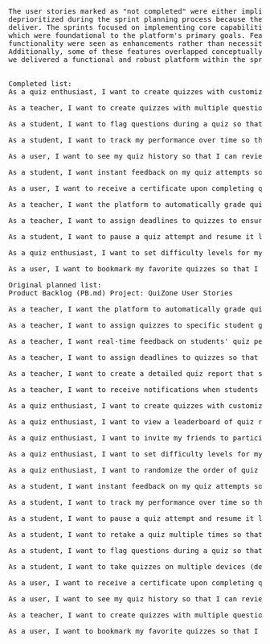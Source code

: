 <pre>

The user stories marked as "not completed" were either implicitly addressed through existing features or 
deprioritized during the sprint planning process because they did not align with the essential functionality we aimed to 
deliver. The sprints focused on implementing core capabilities like quiz creation, automatic grading, history tracking, and performance feedback,
which were foundational to the platform's primary goals. Features such as group assignments, real-time feedback for teachers, and leaderboard
functionality were seen as enhancements rather than necessities, and their absence does not hinder the platform's ability to function effectively. 
Additionally, some of these features overlapped conceptually with implemented functionalities, reducing their urgency. Prioritizing key features ensured
we delivered a functional and robust platform within the sprint timelines.


Completed list:
As a quiz enthusiast, I want to create quizzes with customizable features (randomized questions, timers) so that I can challenge my friends and make each attempt unique.

As a teacher, I want to create quizzes with multiple question types (MCQs, true/false, short answer) so that I can assess students' understanding in different formats.

As a student, I want to flag questions during a quiz so that I can review them later before submitting the quiz.

As a student, I want to track my performance over time so that I can monitor my progress and identify areas where I need more practice.

As a user, I want to see my quiz history so that I can review past quizzes and improve on the areas where I performed poorly.

As a student, I want instant feedback on my quiz attempts so that I can quickly learn from my mistakes and improve my understanding.

As a user, I want to receive a certificate upon completing quizzes with a high score so that I can share my achievement with others.

As a teacher, I want the platform to automatically grade quizzes to save time on manual grading.

As a teacher, I want to assign deadlines to quizzes to ensure timely completion.

As a student, I want to pause a quiz attempt and resume it later so that I can complete it at my convenience.

As a quiz enthusiast, I want to set difficulty levels for my quizzes so that users can choose the challenge that suits them best.

As a user, I want to bookmark my favorite quizzes so that I can access them quickly later.

Original planned list:
Product Backlog (PB.md) Project: QuiZone User Stories

As a teacher, I want the platform to automatically grade quizzes so that I can save time on manual grading.

As a teacher, I want to assign quizzes to specific student groups so that I can track their individual progress and provide targeted assistance.

As a teacher, I want real-time feedback on students' quiz performance so that I can offer timely support to students who are struggling.

As a teacher, I want to assign deadlines to quizzes so that I can ensure students complete them on time.

As a teacher, I want to create a detailed quiz report that shows individual question performance so that I can analyze student strengths and weaknesses.

As a teacher, I want to receive notifications when students complete their quizzes so that I can review their results immediately.

As a quiz enthusiast, I want to create quizzes with customizable features (randomized questions, timers) so that I can challenge my friends and make each attempt unique.

As a quiz enthusiast, I want to view a leaderboard of quiz results so that I can see how I rank against my friends and improve my performance.

As a quiz enthusiast, I want to invite my friends to participate in my quizzes so that we can enjoy a fun, competitive experience.

As a quiz enthusiast, I want to set difficulty levels for my quizzes so that users can choose the challenge that suits them best.

As a quiz enthusiast, I want to randomize the order of quiz questions so that no two quiz attempts are exactly the same.

As a student, I want instant feedback on my quiz attempts so that I can quickly learn from my mistakes and improve my understanding.

As a student, I want to track my performance over time so that I can monitor my progress and identify areas where I need more practice.

As a student, I want to pause a quiz attempt and resume it later so that I can complete it at my convenience.

As a student, I want to retake a quiz multiple times so that I can improve my score and understanding of the material.

As a student, I want to flag questions during a quiz so that I can review them later before submitting the quiz.

As a student, I want to take quizzes on multiple devices (desktop, tablet, mobile) so that I can practice anytime and anywhere.

As a user, I want to receive a certificate upon completing quizzes with a high score so that I can share my achievement with others.

As a user, I want to see my quiz history so that I can review past quizzes and improve on the areas where I performed poorly.

As a teacher, I want to create quizzes with multiple question types (MCQs, true/false, short answer) so that I can assess students' understanding in different formats.

As a user, I want to bookmark my favorite quizzes so that I can access them quickly later.
  
</pre>
